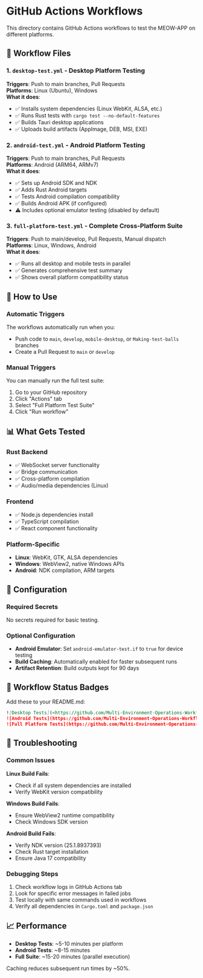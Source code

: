 # GitHub Actions Workflows

This directory contains GitHub Actions workflows to test the MEOW-APP on different platforms.

## 📁 Workflow Files

### 1. `desktop-test.yml` - Desktop Platform Testing

**Triggers**: Push to main branches, Pull Requests  
**Platforms**: Linux (Ubuntu), Windows  
**What it does**:

- ✅ Installs system dependencies (Linux WebKit, ALSA, etc.)
- ✅ Runs Rust tests with `cargo test --no-default-features`
- ✅ Builds Tauri desktop applications
- ✅ Uploads build artifacts (AppImage, DEB, MSI, EXE)

### 2. `android-test.yml` - Android Platform Testing

**Triggers**: Push to main branches, Pull Requests  
**Platforms**: Android (ARM64, ARMv7)  
**What it does**:

- ✅ Sets up Android SDK and NDK
- ✅ Adds Rust Android targets
- ✅ Tests Android compilation compatibility
- ✅ Builds Android APK (if configured)
- ⚠️ Includes optional emulator testing (disabled by default)

### 3. `full-platform-test.yml` - Complete Cross-Platform Suite

**Triggers**: Push to main/develop, Pull Requests, Manual dispatch  
**Platforms**: Linux, Windows, Android  
**What it does**:

- ✅ Runs all desktop and mobile tests in parallel
- ✅ Generates comprehensive test summary
- ✅ Shows overall platform compatibility status

## 🚀 How to Use

### Automatic Triggers

The workflows automatically run when you:

- Push code to `main`, `develop`, `mobile-desktop`, or `Making-test-balls` branches
- Create a Pull Request to `main` or `develop`

### Manual Triggers

You can manually run the full test suite:

1. Go to your GitHub repository
2. Click "Actions" tab
3. Select "Full Platform Test Suite"
4. Click "Run workflow"

## 📊 What Gets Tested

### Rust Backend

- ✅ WebSocket server functionality
- ✅ Bridge communication
- ✅ Cross-platform compilation
- ✅ Audio/media dependencies (Linux)

### Frontend

- ✅ Node.js dependencies install
- ✅ TypeScript compilation
- ✅ React component functionality

### Platform-Specific

- **Linux**: WebKit, GTK, ALSA dependencies
- **Windows**: WebView2, native Windows APIs
- **Android**: NDK compilation, ARM targets

## 🔧 Configuration

### Required Secrets

No secrets required for basic testing.

### Optional Configuration

- **Android Emulator**: Set `android-emulator-test.if` to `true` for device testing
- **Build Caching**: Automatically enabled for faster subsequent runs
- **Artifact Retention**: Build outputs kept for 90 days

## 📝 Workflow Status Badges

Add these to your README.md:

```markdown
![Desktop Tests](<https://github.com/Multi-Environment-Operations-Workflow/MEOW-APP/workflows/Desktop%20Tests%20(Windows%20&%20Linux)/badge.svg>)
![Android Tests](https://github.com/Multi-Environment-Operations-Workflow/MEOW-APP/workflows/Android%20Tests/badge.svg)
![Full Platform Tests](https://github.com/Multi-Environment-Operations-Workflow/MEOW-APP/workflows/Full%20Platform%20Test%20Suite/badge.svg)
```

## 🐛 Troubleshooting

### Common Issues

**Linux Build Fails**:

- Check if all system dependencies are installed
- Verify WebKit version compatibility

**Windows Build Fails**:

- Ensure WebView2 runtime compatibility
- Check Windows SDK version

**Android Build Fails**:

- Verify NDK version (25.1.8937393)
- Check Rust target installation
- Ensure Java 17 compatibility

### Debugging Steps

1. Check workflow logs in GitHub Actions tab
2. Look for specific error messages in failed jobs
3. Test locally with same commands used in workflows
4. Verify all dependencies in `Cargo.toml` and `package.json`

## 📈 Performance

- **Desktop Tests**: ~5-10 minutes per platform
- **Android Tests**: ~8-15 minutes
- **Full Suite**: ~15-20 minutes (parallel execution)

Caching reduces subsequent run times by ~50%.
